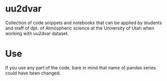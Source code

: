 # uu2dvar
Collection of code snippets and notebooks that can be applied by students and staff of dpt. of Atmospheric science at the University of Utah when working with uu2dvar dataset.

# Use
If you use any part of the code, bare in mind that name of pandas series could have been changed.

